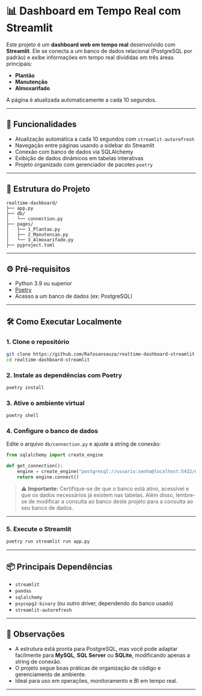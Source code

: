 # 📊 Dashboard em Tempo Real com Streamlit

Este projeto é um **dashboard web em tempo real** desenvolvido com **Streamlit**. Ele se conecta a um banco de dados relacional (PostgreSQL por padrão) e exibe informações em tempo real divididas em três áreas principais:

- **Plantão**
- **Manutenção**
- **Almoxarifado**

A página é atualizada automaticamente a cada 10 segundos.

---

## 🚀 Funcionalidades

- Atualização automática a cada 10 segundos com `streamlit-autorefresh`
- Navegação entre páginas usando a sidebar do Streamlit
- Conexão com banco de dados via SQLAlchemy
- Exibição de dados dinâmicos em tabelas interativas
- Projeto organizado com gerenciador de pacotes `poetry`

---

## 🧱 Estrutura do Projeto

```
realtime-dashboard/
├── app.py
├── db/
│   └── connection.py
├── pages/
│   ├── 1_Plantao.py
│   ├── 2_Manutencao.py
│   └── 3_Almoxarifado.py
├── pyproject.toml
```

---

## ⚙️ Pré-requisitos

- Python 3.9 ou superior
- [Poetry](https://python-poetry.org/docs/#installation)
- Acesso a um banco de dados (ex: PostgreSQL)

---

## 🛠️ Como Executar Localmente

### 1. Clone o repositório

```bash
git clone https://github.com/Rafasansouza/realtime-dashboard-streamlit
cd realtime-dashboard-streamlit
```

### 2. Instale as dependências com Poetry

```bash
poetry install
```

### 3. Ative o ambiente virtual

```bash
poetry shell
```

### 4. Configure o banco de dados

Edite o arquivo `db/connection.py` e ajuste a string de conexão:

```python
from sqlalchemy import create_engine

def get_connection():
    engine = create_engine("postgresql://usuario:senha@localhost:5432/nomedobanco")
    return engine.connect()
```

> ⚠️ **Importante:** Certifique-se de que o banco está ativo, acessível e que os dados necessários já existem nas tabelas. Além disso, lembre-se de modificar a consulta ao banco deste projeto para a consulta ao seu banco de dados.

---

### 5. Execute o Streamlit

```bash
poetry run streamlit run app.py
```

---

## 📦 Principais Dependências

- `streamlit`
- `pandas`
- `sqlalchemy`
- `psycopg2-binary` (ou outro driver, dependendo do banco usado)
- `streamlit-autorefresh`

---

## 📌 Observações

- A estrutura está pronta para PostgreSQL, mas você pode adaptar facilmente para **MySQL**, **SQL Server** ou **SQLite**, modificando apenas a string de conexão.
- O projeto segue boas práticas de organização de código e gerenciamento de ambiente.
- Ideal para uso em operações, monitoramento e BI em tempo real.

---
